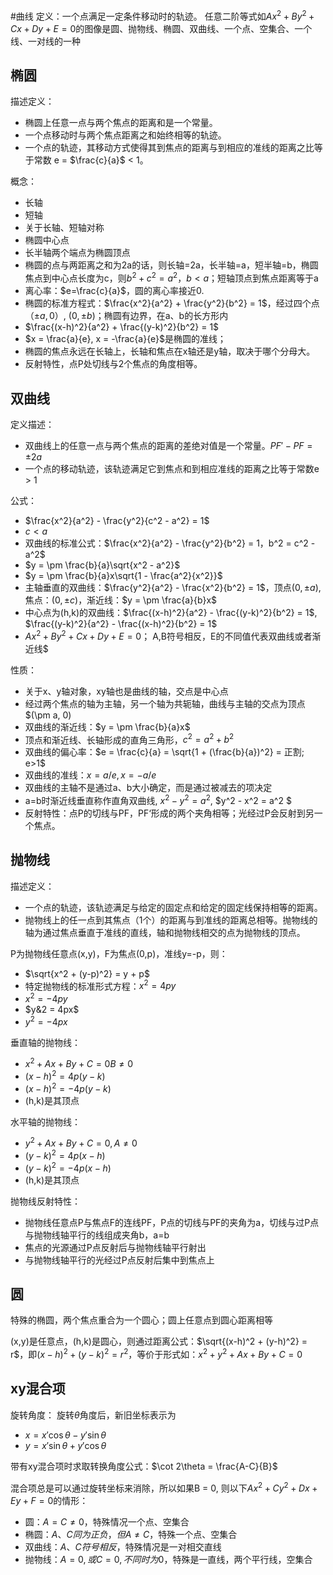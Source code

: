 #曲线
定义：一个点满足一定条件移动时的轨迹。
任意二阶等式如$Ax^2 + By^2 + Cx + Dy + E=0$的图像是圆、抛物线、椭圆、双曲线、一个点、空集合、一个线、一对线的一种

## 椭圆
描述定义：
- 椭圆上任意一点与两个焦点的距离和是一个常量。
- 一个点移动时与两个焦点距离之和始终相等的轨迹。
- 一个点的轨迹，其移动方式使得其到焦点的距离与到相应的准线的距离之比等于常数 e = $\frac{c}{a}$ < 1。

概念：
- 长轴
- 短轴
- 关于长轴、短轴对称
- 椭圆中心点
- 长半轴两个端点为椭圆顶点
- 椭圆的点与两距离之和为2a的话，则长轴=2a，长半轴=a，短半轴=b，椭圆焦点到中心点长度为c，则$b^2 + c^2 = a^2$，$b<a$；短轴顶点到焦点距离等于a
- 离心率：$e=\frac{c}{a}$，圆的离心率接近0.
- 椭圆的标准方程式：$\frac{x^2}{a^2} + \frac{y^2}{b^2} = 1$，经过四个点（$\pm a, 0$）, ($0, \pm b$)；椭圆有边界，在a、b的长方形内
- $\frac{(x-h)^2}{a^2} + \frac{(y-k)^2}{b^2} = 1$
- $x = \frac{a}{e}, x = -\frac{a}{e}$是椭圆的准线；
- 椭圆的焦点永远在长轴上，长轴和焦点在x轴还是y轴，取决于哪个分母大。
- 反射特性，点P处切线与2个焦点的角度相等。

## 双曲线
定义描述：
- 双曲线上的任意一点与两个焦点的距离的差绝对值是一个常量。$PF' - PF = \pm 2a$
- 一个点的移动轨迹，该轨迹满足它到焦点和到相应准线的距离之比等于常数e > 1

公式：
- $\frac{x^2}{a^2} - \frac{y^2}{c^2 - a^2} = 1$
- $c<a$
- 双曲线的标准公式：$\frac{x^2}{a^2} - \frac{y^2}{b^2} = 1，b^2 = c^2 - a^2$
- $y = \pm \frac{b}{a}\sqrt{x^2 - a^2}$
- $y = \pm \frac{b}{a}x\sqrt{1 - \frac{a^2}{x^2}}$
- 主轴垂直的双曲线：$\frac{y^2}{a^2} - \frac{x^2}{b^2} = 1$，顶点$(0, \pm a)$, 焦点：$(0, \pm c)$，渐近线：$y = \pm \frac{a}{b}x$
- 中心点为(h,k)的双曲线：$\frac{(x-h)^2}{a^2} - \frac{(y-k)^2}{b^2} = 1$, $\frac{(y-k)^2}{a^2} - \frac{(x-h)^2}{b^2} = 1$
- $Ax^2 + By^2 + Cx + Dy + E=0$； A,B符号相反，E的不同值代表双曲线或者渐近线$

性质：
- 关于x、y轴对象，xy轴也是曲线的轴，交点是中心点
- 经过两个焦点的轴为主轴，另一个轴为共轭轴，曲线与主轴的交点为顶点$(\pm a, 0)
- 双曲线的渐近线：$y = \pm \frac{b}{a}x$
- 顶点和渐近线、长轴形成的直角三角形，$c^2 = a^2 + b^2$
- 双曲线的偏心率：$e = \frac{c}{a} = \sqrt{1 + (\frac{b}{a})^2} = 正割; e>1$
- 双曲线的准线：$x = a/e, x = -a/e$
- 双曲线的主轴不是通过a、b大小确定，而是通过被减去的项决定
- a=b时渐近线垂直称作直角双曲线, $x^2 - y^2 = a^2$, $y^2 - x^2 = a^2 $
- 反射特性：点P的切线与PF，PF‘形成的两个夹角相等；光经过P会反射到另一个焦点。


## 抛物线
描述定义：
- 一个点的轨迹，该轨迹满足与给定的固定点和给定的固定线保持相等的距离。
- 抛物线上的任一点到其焦点（1个）的距离与到准线的距离总相等。抛物线的轴为通过焦点垂直于准线的直线，轴和抛物线相交的点为抛物线的顶点。

P为抛物线任意点(x,y)，F为焦点(0,p)，准线y=-p，则：
- $\sqrt{x^2 + (y-p)^2} = y + p$
- 特定抛物线的标准形式方程：$x^2 = 4py$
- $x^2 = -4py$
- $y&2 = 4px$
- $y^2 = -4px$

垂直轴的抛物线：
- $x^2 + Ax + By + C  =0 B \neq 0$
- $(x-h)^2 = 4p(y-k)$
- $(x-h)^2 = -4p(y-k)$
- (h,k)是其顶点
  
水平轴的抛物线：
- $y^2 + Ax + By + C  = 0, A \neq 0$
- $(y-k)^2 = 4p(x-h)$
- $(y-k)^2 = -4p(x-h)$
- (h,k)是其顶点
  
抛物线反射特性：
- 抛物线任意点P与焦点F的连线PF，P点的切线与PF的夹角为a，切线与过P点与抛物线轴平行的线组成夹角b，a=b
- 焦点的光源通过P点反射后与抛物线轴平行射出
- 与抛物线轴平行的光经过P点反射后集中到焦点上

## 圆
特殊的椭圆，两个焦点重合为一个圆心；圆上任意点到圆心距离相等

(x,y)是任意点，(h,k)是圆心，则通过距离公式：$\sqrt{(x-h)^2 + (y-h)^2} = r$，即$(x-h)^2 + (y-k)^2 = r^2$，等价于形式如：$x^2 + y^2 + Ax + By + C = 0$

## xy混合项
旋转角度：
旋转$\theta$角度后，新旧坐标表示为
- $x = x'\cos \theta - y'\sin \theta$
- $y = x'\sin \theta + y'\cos \theta$

带有xy混合项时求取转换角度公式：$\cot 2\theta = \frac{A-C}{B}$

混合项总是可以通过旋转坐标来消除，所以如果B = 0, 则以下$Ax^2 + Cy^2 + Dx + Ey + F = 0$的情形：
- 圆：$A=C \neq 0$，特殊情况一个点、空集合
- 椭圆：$A、C同为正负，但A\neq C$，特殊一个点、空集合
- 双曲线：$A、C符号相反$，特殊情况是一对相交直线
- 抛物线：$A=0,或C=0,不同时为0$，特殊是一直线，两个平行线，空集合